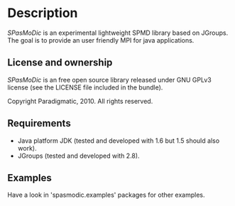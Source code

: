 Description
===========

_SPasMoDic_ is an experimental lightweight SPMD library based on
JGroups. The goal is to provide an user friendly MPI for java
applications.


License and ownership
---------------------

_SPasMoDic_ is an free open source library released under GNU GPLv3 license
(see the LICENSE file included in the bundle).

Copyright Paradigmatic, 2010. All rights reserved.


Requirements
------------

 * Java platform JDK (tested and developed with 1.6 but 1.5 should also work).
 * JGroups (tested and developed with 2.8).

Examples
--------

Have a look in 'spasmodic.examples' packages for other examples.


